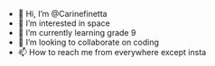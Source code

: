 - 👋 Hi, I’m @Carinefinetta
- 👀 I’m interested in space
- 🌱 I’m currently learning grade 9
- 💞️ I’m looking to collaborate on coding
- 📫 How to reach me from everywhere except insta

<!---
Carinefinetta/Carinefinetta is a ✨ special ✨ repository because its `README.md` (this file) appears on your GitHub profile.
You can click the Preview link to take a look at your changes.
--->
